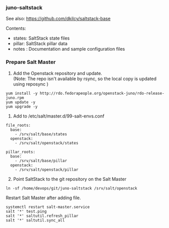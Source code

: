 ### juno-saltstack

See also: https://github.com/dkilcy/saltstack-base

Contents:  

- states: SaltStack state files  
- pillar: SaltStack pillar data  
- notes : Documentation and sample configuration files  


### Prepare Salt Master

1. Add the Openstack repository and update.  
(Note: The repo isn't available by rsync, so the local copy is updated using reposync )
```
yum install -y http://rdo.fedorapeople.org/openstack-juno/rdo-release-juno.rpm
yum update -y
yum upgrade -y
```

1. Add to /etc/salt/master.d/99-salt-envs.conf
```
file_roots:
  base:
    - /srv/salt/base/states
  openstack:
    - /srv/salt/openstack/states
 
pillar_roots:
  base:
    - /srv/salt/base/pillar
  openstack:
    - /srv/salt/openstack/pillar
```

2. Point SaltStack to the git repository on the Salt Master

```
ln -sf /home/devops/git/juno-saltstack /srv/salt/openstack
```

Restart Salt Master after adding file.
```
systemctl restart salt-master.service
salt '*' test.ping
salt '*' saltutil.refresh_pillar
salt '*' saltutil.sync_all
```




